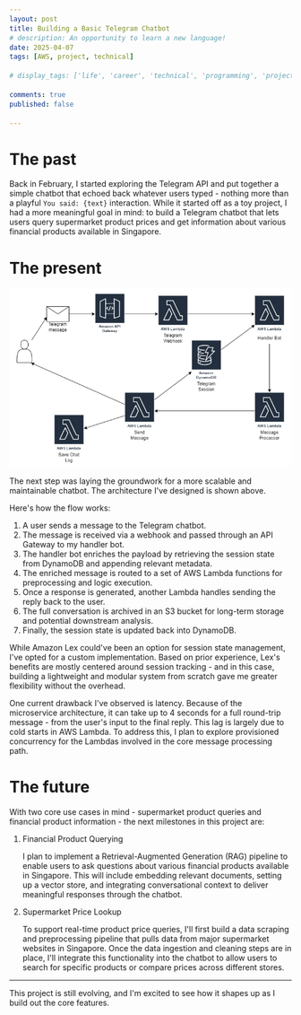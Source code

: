 ```yaml
---
layout: post
title: Building a Basic Telegram Chatbot
# description: An opportunity to learn a new language!
date: 2025-04-07
tags: [AWS, project, technical]

# display_tags: ['life', 'career', 'technical', 'programming', 'project', 'AWS', 'growth']

comments: true
published: false

---
```


# The past
Back in February, I started exploring the Telegram API and put together a simple chatbot that echoed back whatever users typed - nothing more than a playful `You said: {text}` interaction. While it started off as a toy project, I had a more meaningful goal in mind: to build a Telegram chatbot that lets users query supermarket product prices and get information about various financial products available in Singapore.

# The present
![chatbot_architecture](https://github.com/brandonyongys/brandonyongys.github.io/blob/master/assets/img/2025-imgs/overall_architecture.png?raw=true)

The next step was laying the groundwork for a more scalable and maintainable chatbot. The architecture I've designed is shown above.

Here's how the flow works:
1. A user sends a message to the Telegram chatbot.
1. The message is received via a webhook and passed through an API Gateway to my handler bot.
1. The handler bot enriches the payload by retrieving the session state from DynamoDB and appending relevant metadata.
1. The enriched message is routed to a set of AWS Lambda functions for preprocessing and logic execution.
1. Once a response is generated, another Lambda handles sending the reply back to the user.
1. The full conversation is archived in an S3 bucket for long-term storage and potential downstream analysis.
1. Finally, the session state is updated back into DynamoDB.

While Amazon Lex could've been an option for session state management, I've opted for a custom implementation. Based on prior experience, Lex's benefits are mostly centered around session tracking - and in this case, building a lightweight and modular system from scratch gave me greater flexibility without the overhead.

One current drawback I've observed is latency. Because of the microservice architecture, it can take up to 4 seconds for a full round-trip message - from the user's input to the final reply. This lag is largely due to cold starts in AWS Lambda. To address this, I plan to explore provisioned concurrency for the Lambdas involved in the core message processing path.

# The future
With two core use cases in mind - supermarket product queries and financial product information - the next milestones in this project are:

1. Financial Product Querying

    I plan to implement a Retrieval-Augmented Generation (RAG) pipeline to enable users to ask questions about various financial products available in Singapore. This will include embedding relevant documents, setting up a vector store, and integrating conversational context to deliver meaningful responses through the chatbot.

1. Supermarket Price Lookup

    To support real-time product price queries, I'll first build a data scraping and preprocessing pipeline that pulls data from major supermarket websites in Singapore. Once the data ingestion and cleaning steps are in place, I'll integrate this functionality into the chatbot to allow users to search for specific products or compare prices across different stores.

<hr>

This project is still evolving, and I'm excited to see how it shapes up as I build out the core features. 